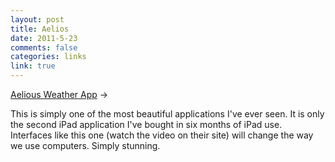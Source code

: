 ```yaml
--- 
layout: post
title: Aelios
date: 2011-5-23
comments: false
categories: links
link: true
---
```

<a title="Aelious Weather application" href="http://aeliosapp.com/">Aelious Weather App</a> →<br />

This is simply one of the most beautiful applications I've ever seen. It is only the second iPad application I've bought in six months of iPad use. Interfaces like this one (watch the video on their site) will change the way we use computers. Simply stunning.
